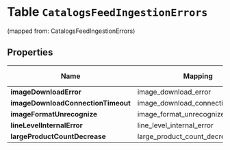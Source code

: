 
# Table `CatalogsFeedIngestionErrors`
(mapped from: CatalogsFeedIngestionErrors)

## Properties
Name | Mapping | SQL Type | Default | Type | Description | Notes
---- | ------- | -------- | ------- | ---- | ----------- | -----
**imageDownloadError** | image_download_error | int |  | **kotlin.Int** |  |  [optional]
**imageDownloadConnectionTimeout** | image_download_connection_timeout | int |  | **kotlin.Int** |  |  [optional]
**imageFormatUnrecognize** | image_format_unrecognize | int |  | **kotlin.Int** |  |  [optional]
**lineLevelInternalError** | line_level_internal_error | int |  | **kotlin.Int** |  |  [optional]
**largeProductCountDecrease** | large_product_count_decrease | int |  | [**large_product_count_decrease**](#LargeProductCountDecrease) |  |  [optional]







